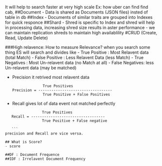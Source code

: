 It will help to search faster at very high scale
Ex: how uber can find find cab,
##Document
    - Data is shared as Documents (JSON files) insted of table in db
##Index
    - Documents of similar traits are grouped into Indexes for quick responce
##Shard
    - Shred is specific to Index and shred will help in processing data, increasing shred size results in aster performance
    - we can maintain replication shreds to maintain high availablility
#CRUD (Create, Read, Update Delete)

###High relavence:
How to measure Relevance?
when you search some thing ES will search  and divides like
    - True Positive  : Most Relavent data (total Match)
    - False Positive : Less Relavent Data (less Match)
    - True Negatives : Most Un-relavent data (no Match at all)
    - False Negatives: less Un-relavent data (may be matched)

- Precision
   it retrived most relavent data 
    ```
                  True Positives
    Precision = ----------------------------------
                  True Positive + False Positives

    ```
- Recall
    gives lot of data event not matched perfectly
 ```
                  True Positives
    Recall = ----------------------------------
                  True Positive + False negative

    ```
precision and Recall are vice versa.

## What is Score?
- score 

##DF : Document Frequence
##IDF : Irrelavent Document Frequency

